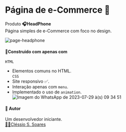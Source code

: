 # Página de e-Commerce 🛒

Produto **🎧HeadPhone**\
Página simples de e-Commerce com foco no design.

![page-headphone](https://github.com/ClessioSS/eComerce_headPhone/assets/135647451/d9856141-a016-4b13-ae29-72dd9d974a33)

#### 🔧Construido com apenas com

`
HTML
`   
* Elementos comuns no HTML.\
`
CSS
`
* Site responsivo ✅.
* Interação apenas com `menu`.
* Implementado o uso de `animation`.\
![Imagem do WhatsApp de 2023-07-29 à(s) 09 34 51](https://github.com/ClessioSS/eComerce_headPhone/assets/135647451/d533adba-d792-4494-bd44-10ec33b2de85)


#### 🧩 Autor

Um desenvolvedor iniciante.\
[🧑‍💻Cléssio S. Soares](https://github.com/ClessioSS)
